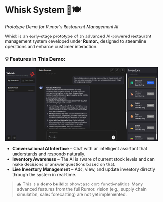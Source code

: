 # Whisk System 🧠🍽

*Prototype Demo for Rumor's Restaurant Management AI*

Whisk is an early-stage prototype of an advanced AI-powered restaurant management system developed under **Rumor.**, designed to streamline operations and enhance customer interaction.

### 💡 Features in This Demo:
![Demo screenshot](https://github.com/RumorInc/whisk-demo/blob/main/public/image.png?raw=true)

* **Conversational AI Interface** – Chat with an intelligent assistant that understands and responds naturally.
* **Inventory Awareness** – The AI is aware of current stock levels and can make decisions or answer questions based on that.
* **Live Inventory Management** – Add, view, and update inventory directly through the system in real-time.

> ⚠️ This is a **demo build** to showcase core functionalities. Many advanced features from the full Rumor. vision (e.g., supply chain simulation, sales forecasting) are not yet implemented.
